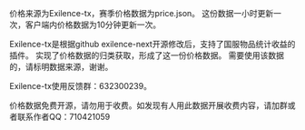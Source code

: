 价格来源为Exilence-tx，赛季价格数据为price.json。
这份数据一小时更新一次，客户端内价格数据为10分钟更新一次。

Exilence-tx是根据github exilence-next开源修改后，支持了国服物品统计收益的插件。
实现了价格数据的归类获取，形成了这一份价格数据。
需要使用该数据的，请标明数据来源，谢谢。

Exilence-tx使用反馈群：632300239。

价格数据免费开源，请勿用于收费。如发现有人用此数据开展收费内容，请加群或者联系作者QQ：710421059
